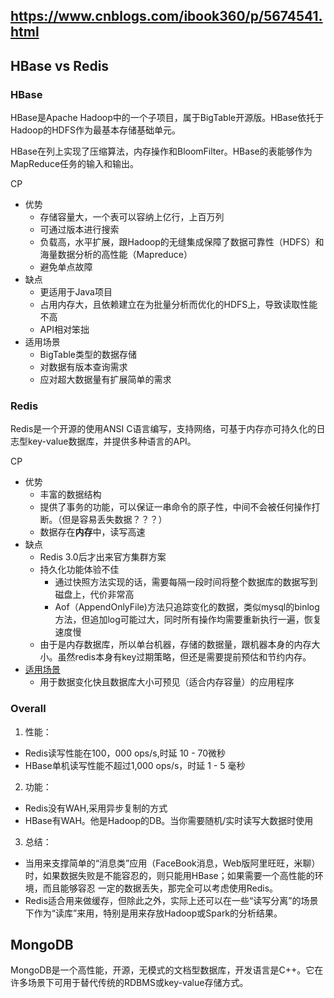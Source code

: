 https://www.cnblogs.com/ibook360/p/5674541.html
--------------------------------------------------

## HBase vs Redis
### HBase
HBase是Apache Hadoop中的一个子项目，属于BigTable开源版。HBase依托于Hadoop的HDFS作为最基本存储基础单元。

HBase在列上实现了压缩算法，内存操作和BloomFilter。HBase的表能够作为MapReduce任务的输入和输出。

CP
- 优势
  - 存储容量大，一个表可以容纳上亿行，上百万列
  - 可通过版本进行搜索
  - 负载高，水平扩展，跟Hadoop的无缝集成保障了数据可靠性（HDFS）和海量数据分析的高性能（Mapreduce）
  - 避免单点故障
- 缺点
  - 更适用于Java项目
  - 占用内存大，且依赖建立在为批量分析而优化的HDFS上，导致读取性能不高
  - API相对笨拙
- 适用场景
  - BigTable类型的数据存储
  - 对数据有版本查询需求
  - 应对超大数据量有扩展简单的需求
### Redis
Redis是一个开源的使用ANSI C语言编写，支持网络，可基于内存亦可持久化的日志型key-value数据库，并提供多种语言的API。

CP
- 优势
  - 丰富的数据结构
  - 提供了事务的功能，可以保证一串命令的原子性，中间不会被任何操作打断。（但是容易丢失数据？？？）
  - 数据存在**内存**中，读写高速
- 缺点
  - Redis 3.0后才出来官方集群方案
  - 持久化功能体验不佳
    - 通过快照方法实现的话，需要每隔一段时间将整个数据库的数据写到磁盘上，代价非常高
    - Aof（AppendOnlyFile)方法只追踪变化的数据，类似mysql的binlog方法，但追加log可能过大，同时所有操作均需要重新执行一遍，恢复速度慢
  - 由于是内存数据库，所以单台机器，存储的数据量，跟机器本身的内存大小。虽然redis本身有key过期策略，但还是需要提前预估和节约内存。
- [适用场景](http://blog.jobbole.com/88383/)
  - 用于数据变化快且数据库大小可预见（适合内存容量）的应用程序
### Overall
1. 性能：
- Redis读写性能在100，000 ops/s,时延 10 - 70微秒
- HBase单机读写性能不超过1,000 ops/s，时延 1 - 5 毫秒
2. 功能：
- Redis没有WAH,采用异步复制的方式
- HBase有WAH。他是Hadoop的DB。当你需要随机/实时读写大数据时使用
3. 总结：
- 当用来支撑简单的“消息类”应用（FaceBook消息，Web版阿里旺旺，米聊）时，如果数据失败是不能容忍的，则只能用HBase；如果需要一个高性能的环境，而且能够容忍
一定的数据丢失，那完全可以考虑使用Redis。
- Redis适合用来做缓存，但除此之外，实际上还可以在一些“读写分离”的场景下作为“读库”来用，特别是用来存放Hadoop或Spark的分析结果。

## MongoDB
MongoDB是一个高性能，开源，无模式的文档型数据库，开发语言是C++。它在许多场景下可用于替代传统的RDBMS或key-value存储方式。
